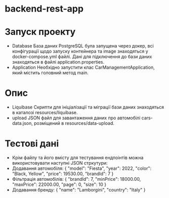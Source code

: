 # backend-rest-app


# Запуск проекту
- Database
  База даних PostgreSQL була запущена через докер, всі конфігурації щодо запуску контейнера та image знаходяться у docker-compose.yml файлі.
  Дані для підключення до бази даних знаходяться в файлі application.properties.
- Application
  Необхідно запустити клас CarManagementApplication, який містить головний метод main.
# Опис
- Liquibase
  Cкрипти для ініціалізації та міграції бази даних знаходяться в каталозі resources/liquibase.
- upload
  JSON файл для завантаження даних про автомобілі cars-data.json, розміщений в resources/data-upload.
# Тестові дані
- Крім файлу та його вмісту для тестування ендпоінтів можна використовувати наступні JSON стркутури:
- Додавання автомобіля:
   {
   "model": "Fiesta",
   "year": 2022,
   "color": "Black, Yellow",
   "price": 19530.00,
   "brandId": 7
   }
- Фільтрація автомобілів:
   {
   "brandId": 7,
   "minPrice": 18000.00,
   "maxPrice": 22000.00,
   "page": 0,
   "size": 10
   }
- Додавання бренду:
   {
    "name": "Lamborgini",
    "country": "Italy"
   }
  
